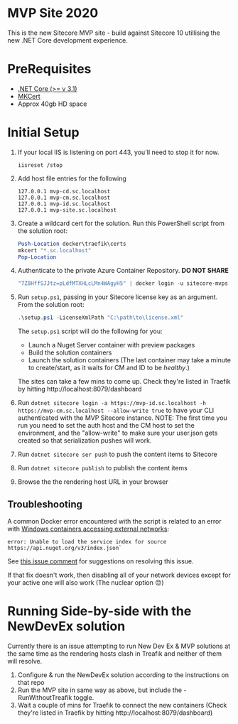 # MVP Site 2020
This is the new Sitecore MVP site - build against Sitecore 10 utillising the new .NET Core development experience.

# PreRequisites
- [.NET Core (>= v 3.1)](https://dotnet.microsoft.com/download)
- [MKCert](https://github.com/FiloSottile/mkcert)
- Approx 40gb HD space

# Initial Setup

1. If your local IIS is listening on port 443, you'll need to stop it for now.
    ```
    iisreset /stop
    ```

2. Add host file entries for the following
    ```
    127.0.0.1 mvp-cd.sc.localhost
    127.0.0.1 mvp-cm.sc.localhost
    127.0.0.1 mvp-id.sc.localhost
    127.0.0.1 mvp-site.sc.localhost
    ```

3. Create a wildcard cert for the solution. Run this PowerShell script from the solution root:
    ```ps1
    Push-Location docker\traefik\certs
    mkcert "*.sc.localhost"
    Pop-Location
    ```

4. Authenticate to the private Azure Container Repository. **DO NOT SHARE**
    ```ps1
    "7Z8HffSJJtz=pLdfMTXHLcLMn4WAgyH5" | docker login -u sitecore-mvps --password-stdin devexmvp.azurecr.io
    ```

5. Run `setup.ps1`, passing in your Sitecore license key as an argument. From the solution root:
    ```ps1
    .\setup.ps1 -LicenseXmlPath "C:\path\to\license.xml"
    ```
    The `setup.ps1` script will do the following for you:
    * Launch a Nuget Server container with preview packages
    * Build the solution containers
    * Launch the solution containers  (The last container may take a minute to create/start, as it waits for CM and ID to be *healthy*.)

    The sites can take a few mins to come up. Check they're listed in Traefik by hitting http://localhost:8079/dashboard

6. Run `dotnet sitecore login -a https://mvp-id.sc.localhost -h https://mvp-cm.sc.localhost --allow-write true` to have your CLI authenticated with the MVP Sitecore instance.
    NOTE: The first time you run you need to set the auth host and the CM host to set the environment, and the "allow-write" to make sure your user.json gets created so that serialization pushes will work.

7. Run `dotnet sitecore ser push` to push the content items to Sitecore

8. Run `dotnet sitecore publish` to publish the content items

9. Browse the the rendering host URL in your browser

## Troubleshooting

A common Docker error encountered with the script is related to an error with [Windows containers accessing external networks](https://github.com/docker/for-win/issues/2760):
```
error: Unable to load the service index for source https://api.nuget.org/v3/index.json`
```
See [this issue comment](https://github.com/docker/for-win/issues/2760#issuecomment-430889666) for suggestions on resolving this issue.

If that fix doesn't work, then disabling all of your network devices except for your active one will also work (The nuclear option 😊)

# Running Side-by-side with the NewDevEx solution

Currently there is an issue attempting to run New Dev Ex & MVP solutions at the same time as the rendering hosts clash in Treafik and neither of them will resolve.

1. Configure & run the NewDevEx solution according to the instructions on that repo
2. Run the MVP site in same way as above, but include the -RunWithoutTreafik toggle.
3. Wait a couple of mins for Traefik to connect the new containers (Check they're listed in Traefik by hitting http://localhost:8079/dashboard)

